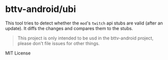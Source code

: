 # bttv-android/ubi

This tool tries to detect whether the `mod`'s `twitch` api stubs are valid (after an update).
It diffs the changes and compares them to the stubs.

> This project is only intended to be usd in the bttv-android project, please don't file issues for other things.

MIT License
